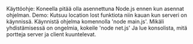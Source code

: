 Käyttöohje:
Koneella pitää olla asennettuna Node.js ennen kun asennat ohjelman.
Demo: 
Kutsuu location lost funktiota niin kauan kun serveri on käynnissä.
Käynnistä ohjelma komennolla 'node main.js'.
Mikäli yhdistämisessä on ongelmia, kokeile 'node net.js'
Ja lue konsolista, mitä portteja server ja client kuuntelevat.
